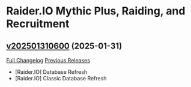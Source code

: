# Raider.IO Mythic Plus, Raiding, and Recruitment

## [v202501310600](https://github.com/RaiderIO/raiderio-addon/tree/v202501310600) (2025-01-31)
[Full Changelog](https://github.com/RaiderIO/raiderio-addon/compare/v202501300600...v202501310600) [Previous Releases](https://github.com/RaiderIO/raiderio-addon/releases)

- [Raider.IO] Database Refresh  
- [Raider.IO] Classic Database Refresh  
